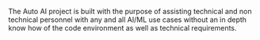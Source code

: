The Auto AI project is built with the purpose of assisting technical and non technical personnel with any and all AI/ML use cases without an in depth know how of the code environment as well as technical requirements.